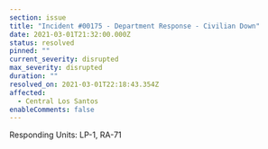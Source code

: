 ```yaml
---
section: issue
title: "Incident #00175 - Department Response - Civilian Down"
date: 2021-03-01T21:32:00.000Z
status: resolved
pinned: ""
current_severity: disrupted
max_severity: disrupted
duration: ""
resolved_on: 2021-03-01T22:18:43.354Z
affected:
  - Central Los Santos
enableComments: false
---
```

Responding Units: LP-1, RA-71